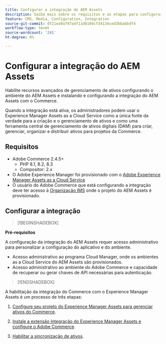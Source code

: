 ```yaml
---
title: Configurar a integração do AEM Assets
description: Saiba mais sobre os requisitos e as etapas para configurar a integração entre o Adobe Commerce e o AEM Assets as a Cloud Service.
feature: CMS, Media, Configuration, Integration
source-git-commit: df21ea9a797a4f11d0104cf34134ced3bbabbdf4
workflow-type: tm+mt
source-wordcount: '241'
ht-degree: 0%

---
```



# Configurar a integração do AEM Assets

Habilite recursos avançados de gerenciamento de ativos configurando o ambiente do AEM Assets e instalando e configurando a integração do AEM Assets com o Commerce.

Quando a integração está ativa, os administradores podem usar o Experience Manager Assets as a Cloud Service como a única fonte da verdade para a criação e o gerenciamento de ativos e como uma ferramenta central de gerenciamento de ativos digitais (DAM) para criar, gerenciar, organizar e distribuir ativos para projetos da Commerce.

## Requisitos

- Adobe Commerce 2.4.5+
   - PHP 8.1, 8.2, 8.3
   - Compositor: 2.x
- O Adobe Experience Manager foi provisionado com o [Adobe Experience Manager Assets as a Cloud Service](https://experienceleague.adobe.com/pt-br/docs/experience-manager-cloud-service/content/assets/overview)
- O usuário do Adobe Commerce que está configurando a integração deve ter acesso à [Organização IMS](https://experienceleague.adobe.com/en/docs/core-services/interface/administration/organizations#concept_EA8AEE5B02CF46ACBDAD6A8508646255) onde o projeto do AEM Assets é provisionado.

## Configurar a integração

>[!BEGINSHADEBOX]

**Pré-requisitos**

A configuração da integração do AEM Assets requer acesso administrativo para personalizar a configuração do aplicativo e do ambiente.

- Acesso administrativo ao programa Cloud Manager, onde os ambientes as a Cloud Service do AEM Assets são provisionados.
- Acesso administrativo ao ambiente do Adobe Commerce e capacidade de recuperar ou gerar chaves de API necessárias para autenticação.

>[!ENDSHADEBOX]

A habilitação da integração do Commerce com o Experience Manager Assets é um processo de três etapas:

1. [Configure seu projeto do Experience Manager Assets para gerenciar ativos do Commerce](aem-assets-configure-aem.md).

1. [Instale a extensão Integração do Experience Manager Assets e configure o Adobe Commerce](aem-assets-configure-aem.md).

1. [Habilitar a sincronização de ativos](aem-assets-setup-synchronization.md).
